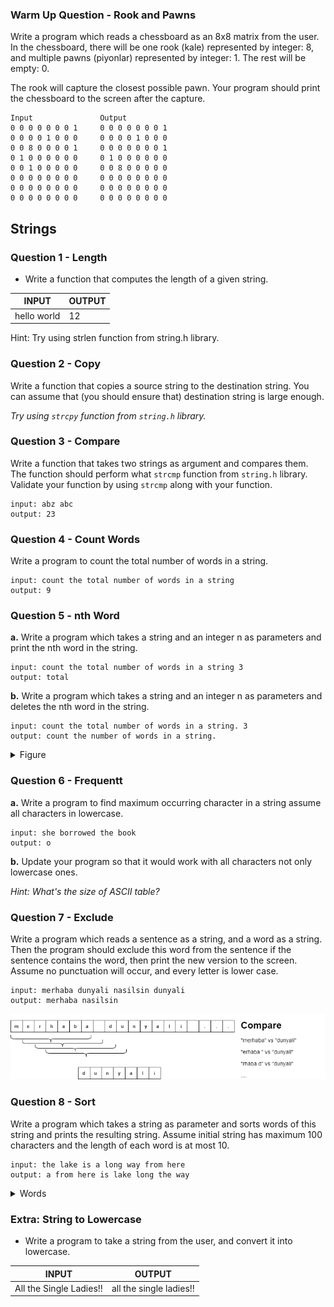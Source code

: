 ### Warm Up Question - Rook and Pawns
Write a program which reads a chessboard as an 8x8 matrix from the user. In the chessboard, there will be one rook (kale) represented by integer: 8, and multiple pawns (piyonlar) represented by integer: 1. The rest will be empty: 0.

The rook will capture the closest possible pawn. Your program should print the chessboard to the screen after the capture. 

```
Input               Output
0 0 0 0 0 0 0 1     0 0 0 0 0 0 0 1
0 0 0 0 1 0 0 0     0 0 0 0 1 0 0 0
0 0 8 0 0 0 0 1     0 0 0 0 0 0 0 1
0 1 0 0 0 0 0 0     0 1 0 0 0 0 0 0
0 0 1 0 0 0 0 0     0 0 8 0 0 0 0 0
0 0 0 0 0 0 0 0     0 0 0 0 0 0 0 0
0 0 0 0 0 0 0 0     0 0 0 0 0 0 0 0
0 0 0 0 0 0 0 0     0 0 0 0 0 0 0 0
```

## Strings

### Question 1 - Length 

* Write a function that computes the length of a given string.

|  INPUT  |  OUTPUT |
|-------|-------|
| hello world | 12 |

Hint: Try using strlen function from string.h library.

### Question 2 - Copy

Write a function that copies a source string to the destination string. You can assume that (you should ensure that) destination string is large enough.

*Try using `strcpy` function from `string.h` library.*

### Question 3 - Compare

Write a function that takes two strings as argument and compares them. The function should perform what `strcmp` function from `string.h` library. Validate your function by using `strcmp` along with your function.

```
input: abz abc 
output: 23
```

### Question 4 - Count Words

Write a program to count the total number of words in a string.

```
input: count the total number of words in a string
output: 9
```

### Question 5 - nth Word

**a.** Write a program which takes a string and an integer n as parameters and print the nth word in the string. 

```
input: count the total number of words in a string 3
output: total
```

**b.** Write a program which takes a string and an integer n as parameters and deletes the nth word in the string. 

```
input: count the total number of words in a string. 3
output: count the number of words in a string.
```

<details><summary>Figure</summary><img src="q4_1.png"/></details>

### Question 6 - Frequentt

**a.** Write a program to find maximum occurring character in a string assume all characters in lowercase.

```
input: she borrowed the book
output: o
```

**b.** Update your program so that it would work with all characters not only lowercase ones.

*Hint: What's the size of ASCII table?*

### Question 7 - Exclude

Write a program which reads a sentence as a string, and a word as a string. Then the program should exclude this word from the sentence if the sentence contains the word, then print the new version to the screen. Assume no punctuation will occur, and every letter is lower case.

```
input: merhaba dunyali nasilsin dunyali
output: merhaba nasilsin
```

![](q6.png)

### Question 8 - Sort

Write a program which takes a string as parameter and sorts words of this string and prints the resulting string. Assume initial string has maximum 100 characters and the length of each word is at most 10. 

```
input: the lake is a long way from here
output: a from here is lake long the way
```

<details><summary>Words</summary><img src='1576784076412.png'/></details>

### Extra: String to Lowercase

* Write a program to take a string from the user, and convert it into lowercase. 

|  INPUT  |  OUTPUT |
|-------|-------|
| All the Single Ladies!! | all the single ladies!! |